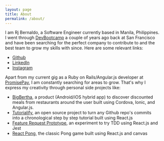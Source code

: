 ```yaml
---
layout: page
title: About
permalink: /about/
---
```


I am Rj Bernaldo, a Software Engineer currently based in Manila, Philippines. I went through [DevBootcamp](http://devbootcamp.com/) a couple of years ago back at San Francisco and have been searching for the perfect company to contribute to and the best team to grow my skills with since. Here are some relevant links:

- [Github](https://github.com/rjbernaldo)
- [LinkedIn](https://ph.linkedin.com/in/rjbernaldo)
- [Instagram](https://instagram.com/rjwhatn0w)

Apart from my current gig as a Ruby on Rails/Angular.js developer at [PromisePay](https://promisepay.com/), I am constantly searching for areas to grow. That's why I express my creativity through personal side projects like:

- [BigBertha](http://bigbertha.co), a product (Android/iOS hybrid app) to discover discounted meals from restaurants around the user built using Cordova, Ionic, and Angular.js.
- [Tutorialify](https://github.com/rjbernaldo/tutorialify), an open source project to turn any Github repo's commits into a chronological step by step tutorial built using React.js
- [Feature Request Prototype](https://github.com/rjbernaldo/feature-request-prototype), an experiment to try TDD using React.js and Jest
- [React Pong](http://rjbernaldo.github.io/react-pong/), the classic Pong game built using React.js and canvas
